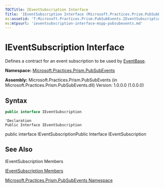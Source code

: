 ```yaml
---
TOCTitle: IEventSubscription Interface
Title: 'IEventSubscription Interface (Microsoft.Practices.Prism.PubSubEvents)'
ms:assetid: 'T:Microsoft.Practices.Prism.PubSubEvents.IEventSubscription'
ms:mtpsurl: 'ieventsubscription-interface-mspp-pubsubevents.md'
---
```


# IEventSubscription Interface

Defines a contract for an event subscription to be used by [EventBase](eventbase-class-mspp-pubsubevents.md).

**Namespace:** [Microsoft.Practices.Prism.PubSubEvents](mspp-pubsubevents-namespace.md)

**Assembly:** Microsoft.Practices.Prism.PubSubEvents (in Microsoft.Practices.Prism.PubSubEvents.dll) Version: 1.0.0.0 (1.0.0.0)

## Syntax

```C#
public interface IEventSubscription
```

```VB
'Declaration
Public Interface IEventSubscription
```
public interface IEventSubscriptionPublic Interface IEventSubscription
## See Also
IEventSubscription Members

[IEventSubscription Members](https://msdn.microsoft.com/allmembers.t:microsoft.practices.prism.pubsubevents.ieventsubscription)
[Microsoft.Practices.Prism.PubSubEvents Namespace](mspp-pubsubevents-namespace.md)
